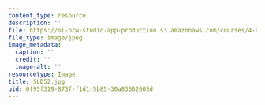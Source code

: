 ```yaml
---
content_type: resource
description: ''
file: https://ol-ocw-studio-app-production.s3.amazonaws.com/courses/4-614-religious-architecture-and-islamic-cultures-fall-2002/0f95f319873ff1d15b8530a83662605d_SLD52.jpg
file_type: image/jpeg
image_metadata:
  caption: ''
  credit: ''
  image-alt: ''
resourcetype: Image
title: SLD52.jpg
uid: 0f95f319-873f-f1d1-5b85-30a83662605d
---
```

